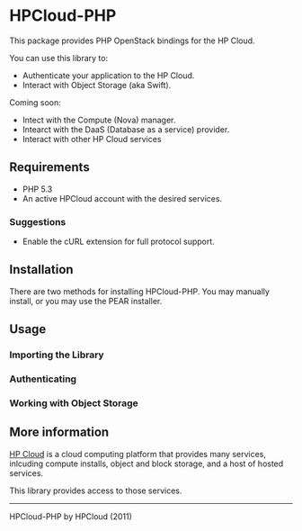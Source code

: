 # HPCloud-PHP

This package provides PHP OpenStack bindings for the HP Cloud.

You can use this library to:

* Authenticate your application to the HP Cloud.
* Interact with Object Storage (aka Swift).

Coming soon:

* Intect with the Compute (Nova) manager.
* Intearct with the DaaS (Database as a service) provider.
* Interact with other HP Cloud services

## Requirements

* PHP 5.3
* An active HPCloud account with the desired services.

### Suggestions

* Enable the cURL extension for full protocol support.

## Installation

There are two methods for installing HPCloud-PHP. You may manually
install, or you may use the PEAR installer.

## Usage

### Importing the Library

### Authenticating

### Working with Object Storage

## More information

[HP Cloud](http://hpcloud.com) is a cloud computing platform that
provides many services, inlcuding compute installs, object and block
storage, and a host of hosted services.

This library provides access to those services.

----
HPCloud-PHP by HPCloud (2011)
